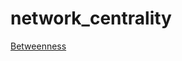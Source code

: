 # network_centrality

[Betweenness](https://upload.wikimedia.org/wikipedia/commons/thumb/6/60/Graph_betweenness.svg/580px-Graph_betweenness.svg)

